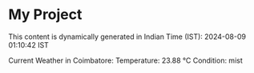 # My Project

This content is dynamically generated in Indian Time (IST): 2024-08-09 01:10:42 IST


Current Weather in Coimbatore:
Temperature: 23.88 °C
Condition: mist
